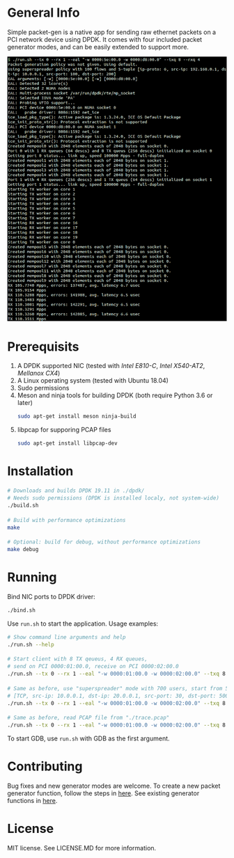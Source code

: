 # General Info

Simple packet-gen is a native app for sending raw ethernet packets on a PCI network device using DPDK. It comes with four included packet generator modes, and can be easily extended to support more.

![screenshot](screenshot.gif)

# Prerequisits
1. A DPDK supported NIC (tested with *Intel E810-C*, *Intel X540-AT2*, *Mellanox CX4*)
2. A Linux operating system (tested with Ubuntu 18.04)
3. Sudo permissions
4. Meson and ninja tools for building DPDK (both require Python 3.6 or later)
   ```bash
   sudo apt-get install meson ninja-build
   ```
5. libpcap for supporing PCAP files
   ```bash
   sudo apt-get install libpcap-dev
   ```
# Installation
```bash
# Downloads and builds DPDK 19.11 in ./dpdk/
# Needs sudo permissions (DPDK is installed localy, not system-wide)
./build.sh

# Build with performance optimizations
make

# Optional: build for debug, without performance optimizations
make debug
```

# Running
Bind NIC ports to DPDK driver:
```bash
./bind.sh
```

Use `run.sh` to start the application. Usage examples:
```bash
# Show command line arguments and help
./run.sh --help

# Start client with 8 TX qeueus, 4 RX queues,
# send on PCI 0000:01:00.0, receive on PCI 0000:02:00.0
./run.sh --tx 0 --rx 1 --eal "-w 0000:01:00.0 -w 0000:02:00.0" --txq 8 --rxq 4

# Same as before, use "superspreader" mode with 700 users, start from 5-tuple
# [TCP, src-ip: 10.0.0.1, dst-ip: 20.0.0.1, src-port: 30, dst-port: 500]
./run.sh --tx 0 --rx 1 --eal "-w 0000:01:00.0 -w 0000:02:00.0" --txq 8 --rxq 4 --p-superspreader --5tuple "6,10.0.0.1,20.0.0.1,30,500" --n1 700

# Same as before, read PCAP file from "./trace.pcap"
./run.sh --tx 0 --rx 1 --eal "-w 0000:01:00.0 -w 0000:02:00.0" --txq 8 --rxq 4 --p-pcap --file "./trace.pcap"
```

To start GDB, use `run.sh` with GDB as the first argument.

# Contributing
Bug fixes and new generator modes are welcome. To create a new packet generator function, follow the steps in [here](https://github.com/alonrs/simple-dpdk-client/blob/7760dab4bb11c938d7875e7f61a604663575ddb1/lib/generator.h#L35). See existing generator functions in [here](https://github.com/alonrs/simple-dpdk-client/blob/7760dab4bb11c938d7875e7f61a604663575ddb1/lib/generator.c#L34).

# License
MIT license. See LICENSE.MD for more information.

